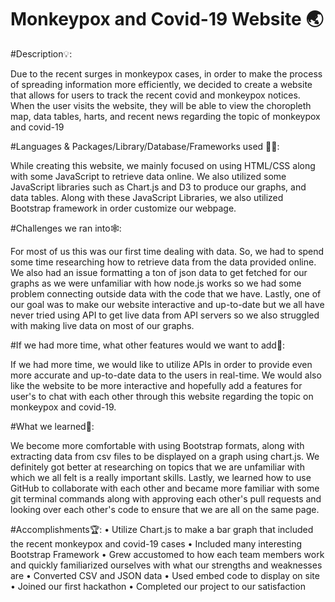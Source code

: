 # Monkeypox and Covid-19 Website 🌏

#Description💡:

Due to the recent surges in monkeypox cases, in order to make the process of spreading information more efficiently, we decided to create a website that allows for users to track the recent covid and monkeypox notices. When the user visits the website, they will be able to view the choropleth map, data tables, harts, and recent news regarding the topic of monkeypox and covid-19

#Languages & Packages/Library/Database/Frameworks used 👷‍♂️:

While creating this website, we mainly focused on using HTML/CSS along with some JavaScript to retrieve data online. We also utilized some JavaScript libraries such as Chart.js and D3 to produce our graphs, and data tables. Along with these JavaScript Libraries, we also utilized Bootstrap framework in order customize our webpage. 

#Challenges we ran into🕸:

For most of us this was our first time dealing with data. So, we had to spend some time researching how to retrieve data from the data provided online. We also had an issue formatting a ton of json data to get fetched for our graphs as we were unfamiliar with how node.js works so we had some problem connecting outside data with the code that we have. Lastly, one of our goal was to make our website interactive and up-to-date but we all have never tried using API to get live data from API servers so we also struggled with making live data on most of our graphs.

#If we had more time, what other features would we want to add🔮:

If we had more time, we would like to utilize APIs in order to provide even more accurate and up-to-date data to the users in real-time. We would also like the website to be more interactive and hopefully add a features for user's to chat with each other through this website regarding the topic on monkeypox and covid-19.

#What we learned🧠:

We become more comfortable with using Bootstrap formats, along with extracting data from csv files to be displayed on a graph using chart.js. We definitely got better at researching on topics that we are unfamiliar with which we all felt is a really important skills. Lastly, we learned how to use GitHub to collaborate with each other and became more familiar with some git terminal commands along with approving each other's pull requests and looking over each other's code to ensure that we are all on the same page. 

#Accomplishments🏆:
• Utilize Chart.js to make a bar graph that included the recent monkeypox and covid-19 cases
• Included many interesting Bootstrap Framework
• Grew accustomed to how each team members work and quickly familiarized ourselves with what our strengths and weaknesses are 
• Converted CSV and JSON data
• Used embed code to display on site
• Joined our first hackathon
• Completed our project to our satisfaction





